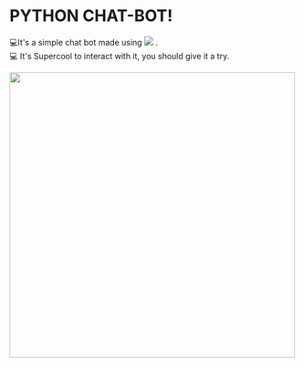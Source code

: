 # PYTHON CHAT-BOT!



 💻It's a simple chat bot made using  <img src="https://img.shields.io/badge/Python-FFD43B?style=for-the-badge&logo=python&logoColor=darkgreen" /> .<br>
 💻 It's Supercool to interact with it, you should give it a try.



<img src= "https://www.techfunnel.com/wp-content/uploads/2021/07/chatbots.png"  width = "500 ">

